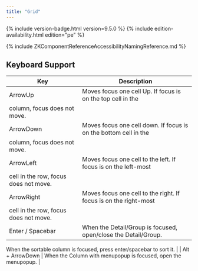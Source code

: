 ```yaml
---
title: "Grid"
---
```


 {% include
version-badge.html version=9.5.0 %} <!--REQUIRED ZK EDITION: PE -->
{% include edition-availability.html edition="pe" %}

{% include ZKComponentReferenceAccessibilityNamingReference.md %}

## Keyboard Support

| Key | Description |
|---|---|
| ArrowUp | Moves focus one cell Up. If focus is on the top cell in the
column, focus does not move. |
| ArrowDown | Moves focus one cell down. If focus is on the bottom cell in the
column, focus does not move. |
| ArrowLeft | Moves focus one cell to the left. If focus is on the left-most
cell in the row, focus does not move. |
| ArrowRight | Moves focus one cell to the right. If focus is on the right-most
cell in the row, focus does not move. |
| Enter / Spacebar | When the Detail/Group is focused, open/close the Detail/Group.
When the sortable column is focused, press enter/spacebar to sort
it. |
| Alt + ArrowDown | When the Column with menupopup is focused, open the
menupopup. |
